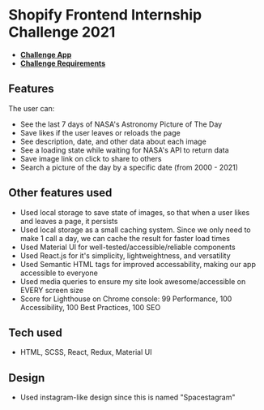 # Shopify Frontend Internship Challenge 2021

- [**Challenge App**](https://shopify-front-end.vercel.app/)
- [**Challenge Requirements**](https://shopify-front-end.vercel.app/)

## Features

The user can:

- See the last 7 days of NASA's Astronomy Picture of The Day
- Save likes if the user leaves or reloads the page
- See description, date, and other data about each image
- See a loading state while waiting for NASA's API to return data
- Save image link on click to share to others
- Search a picture of the day by a specific date (from 2000 - 2021)

## Other features used

- Used local storage to save state of images, so that when a user likes and leaves a page, it persists
- Used local storage as a small caching system. Since we only need to make 1 call a day, we can cache the result for faster load times
- Used Material UI for well-tested/accessible/reliable components
- Used React.js for it's simplicity, lightweightness, and versatility
- Used Semantic HTML tags for improved accessability, making our app accessible to everyone
- Used media queries to ensure my site look awesome/accessible on EVERY screen size
- Score for Lighthouse on Chrome console: 99 Performance, 100 Accessibility, 100 Best Practices, 100 SEO

## Tech used

- HTML, SCSS, React, Redux, Material UI

## Design

- Used instagram-like design since this is named "Spacestagram"
